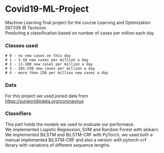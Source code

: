 # Covid19-ML-Project
Machine Learning final project for the course Learning and Optimization 097209 @ Technion \
Predicting a classification based on number of cases per million each day 
### Classes used
```
# 0 - no new cases on this day
# 1 - 1-10 new cases per million a day
# 2 - 11-100 new cases per million a day
# 3 - 101-250 new cases per million a day
# 4 - more than 250 per million new cases a day
```
### Data
For this project we used joined data from https://ourworldindata.org/coronavirus

### Classifiers
This part holds the models we used to evaluate our performace. <br>
We implemented Logistic Regression, SVM and Random Forest with sklearn. <br>
We implemented BiLSTM and BiLSTM-CRF with PyTorch, we used both a manual implemented BiLSTM-CRF and also a version with pytorch-crf library with variations of different sequence lengths. <br>
